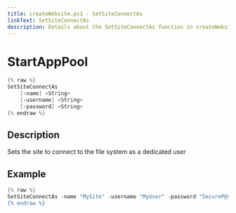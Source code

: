 ```yaml
---
title: createWebsite.ps1 - SetSiteConnectAs
linkText: SetSiteConnectAs
description: Details about the SetSiteConnectAs function in createWebsite.ps1 helper script
---
```


# StartAppPool

```PowerShell
{% raw %}
SetSiteConnectAs
    [-name] <String>
    [-username] <String>
    [-password] <String>
{% endraw %}
```

## Description

Sets the site to connect to the file system as a dedicated user

## Example

```PowerShell
{% raw %}
SetSiteConnectAs -name "MySite" -username "MyUser" -password "5ecureP@ssw0rd
{% endraw %}
```
